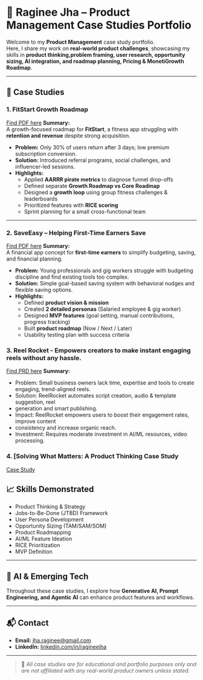 # 📂 Raginee Jha – Product Management Case Studies Portfolio

Welcome to my **Product Management** case study portfolio.  
Here, I share my work on **real-world product challenges**, showcasing my skills in **product thinking,problem framing, user research, opportunity sizing, AI integration, and roadmap planning, Pricing & MonetiGrowth Roadmap**.

---

## 📜 Case Studies

### 1. FitStart Growth Roadmap
[Find PDF here](./GrowthRoadMap_FitStart.pdf)
**Summary:**  
A growth-focused roadmap for **FitStart**, a fitness app struggling with **retention and revenue** despite strong acquisition.  
- **Problem:** Only 30% of users return after 3 days; low premium subscription conversion.  
- **Solution:** Introduced referral programs, social challenges, and influencer-led sessions.  
- **Highlights:**
  - Applied **AARRR pirate metrics** to diagnose funnel drop-offs
  - Defined separate **Growth Roadmap vs Core Roadmap**
  - Designed a **growth loop** using group fitness challenges & leaderboards
  - Prioritized features with **RICE scoring**
  - Sprint planning for a small cross-functional team

---

### 2. SaveEasy – Helping First-Time Earners Save 
[Find PDF here](./SaveEasy%20(1).pdf)
**Summary:**  
A financial app concept for **first-time earners** to simplify budgeting, saving, and financial planning.  
- **Problem:** Young professionals and gig workers struggle with budgeting discipline and find existing tools too complex.  
- **Solution:** Simple goal-based saving system with behavioral nudges and flexible saving options.  
- **Highlights:**
  - Defined **product vision & mission**
  - Created **2 detailed personas** (Salaried employee & gig worker)
  - Designed **MVP features** (goal setting, manual contributions, progress tracking)
  - Built **product roadmap** (Now / Next / Later)
  - Usability testing plan with success criteria

### 3. Reel Rocket - Empowers creators to make instant engaging reels without any hassle.
[Find PRD here](./PRD_ReelRocket.pdf)
**Summary:**  
- Problem: Small business owners lack time, expertise and tools to create engaging,
trend-aligned reels.
- Solution: ReelRocket automates script creation, audio & template suggestion, reel
- generation and smart publishing.
- Impact: ReelRocket empowers users to boost their engagement rates, improve content
- consistency and increase organic reach.
- Investment: Requires moderate investment in AI/ML resources, video processing.

### 4. [Solving What Matters: A Product Thinking Case Study
 [Case Study](./Raginee%20Jha%20Module%201%20Case%20Study.pdf)

## 📈 Skills Demonstrated
- Product Thinking & Strategy  
- Jobs-to-Be-Done (JTBD) Framework  
- User Persona Development  
- Opportunity Sizing (TAM/SAM/SOM)  
- Product Roadmapping  
- AI/ML Feature Ideation  
- RICE Prioritization  
- MVP Definition  

---

## 🤖 AI & Emerging Tech
Throughout these case studies, I explore how **Generative AI, Prompt Engineering, and Agentic AI** can enhance product features and workflows.

---

## 📬 Contact
- **Email:** jha.raginee@gmail.com  
- **LinkedIn:** [linkedin.com/in/ragineejha](https://linkedin.com/in/ragineejha)

---

> 📌 *All case studies are for educational and portfolio purposes only and are not affiliated with any real-world product owners unless stated.*
